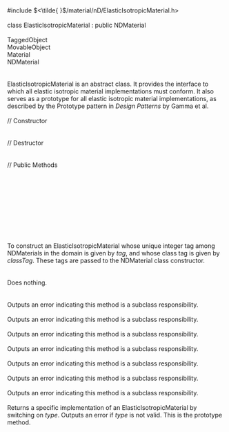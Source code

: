 \
\#include $<\tilde{ }$/material/nD/ElasticIsotropicMaterial.h$>$\
\
class ElasticIsotropicMaterial : public NDMaterial\
\
TaggedObject\
MovableObject\
Material\
NDMaterial\
\
\
ElasticIsotropicMaterial is an abstract class. It provides the interface
to which all elastic isotropic material implementations must conform. It
also serves as a prototype for all elastic isotropic material
implementations, as described by the Prototype pattern in *Design
Patterns* by Gamma et al.\
\
// Constructor\
\
\
// Destructor\
\
\
// Public Methods\
\
\
\
\
\
\
\
\
\
\
To construct an ElasticIsotropicMaterial whose unique integer tag among
NDMaterials in the domain is given by *tag*, and whose class tag is
given by *classTag*. These tags are passed to the NDMaterial class
constructor.\
\
\
Does nothing.\
\
\
Outputs an error indicating this method is a subclass responsibility.\
\
Outputs an error indicating this method is a subclass responsibility.\
\
Outputs an error indicating this method is a subclass responsibility.\
\
Outputs an error indicating this method is a subclass responsibility.\
\
Outputs an error indicating this method is a subclass responsibility.\
\
Outputs an error indicating this method is a subclass responsibility.\
\
Outputs an error indicating this method is a subclass responsibility.\
\
Returns a specific implementation of an ElasticIsotropicMaterial by
switching on *type*. Outputs an error if *type* is not valid. This is
the prototype method.
